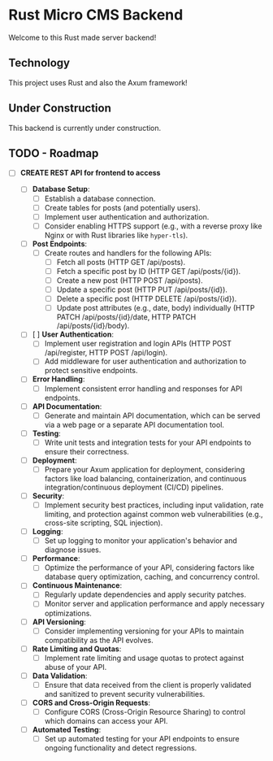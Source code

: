# Rust Micro CMS Backend

Welcome to this Rust made server backend!

## Technology

This project uses Rust and also the Axum framework!

## Under Construction

This backend is currently under construction.

## TODO - Roadmap

-  [ ]  **CREATE REST API for frontend to access**

    -  [ ]  **Database Setup**:
        -  [ ] Establish a database connection.
        -  [ ] Create tables for posts (and potentially users).
        -  [ ] Implement user authentication and authorization.
        -  [ ] Consider enabling HTTPS support (e.g., with a reverse proxy like Nginx or with Rust libraries like `hyper-tls`).
    
    -  [ ]  **Post Endpoints**:
        -  [ ] Create routes and handlers for the following APIs:
            -  [ ] Fetch all posts (HTTP GET /api/posts).
            -  [ ] Fetch a specific post by ID (HTTP GET /api/posts/{id}).
            -  [ ] Create a new post (HTTP POST /api/posts).
            -  [ ] Update a specific post (HTTP PUT /api/posts/{id}).
            -  [ ] Delete a specific post (HTTP DELETE /api/posts/{id}).
            -  [ ] Update post attributes (e.g., date, body) individually (HTTP PATCH /api/posts/{id}/date, HTTP PATCH /api/posts/{id}/body).
    
    -  [ ] [ ] **User Authentication**:
        -  [ ] Implement user registration and login APIs (HTTP POST /api/register, HTTP POST /api/login).
        -  [ ] Add middleware for user authentication and authorization to protect sensitive endpoints.
    
    -  [ ]  **Error Handling**:
        -  [ ] Implement consistent error handling and responses for API endpoints.
    
    -  [ ]  **API Documentation**:
        -  [ ] Generate and maintain API documentation, which can be served via a web page or a separate API documentation tool.
    
    -  [ ]  **Testing**:
        -  [ ] Write unit tests and integration tests for your API endpoints to ensure their correctness.
    
    -  [ ]  **Deployment**:
        -  [ ] Prepare your Axum application for deployment, considering factors like load balancing, containerization, and continuous integration/continuous deployment (CI/CD) pipelines.
    
    -  [ ]  **Security**:
        -  [ ] Implement security best practices, including input validation, rate limiting, and protection against common web vulnerabilities (e.g., cross-site scripting, SQL injection).
    
    -  [ ]  **Logging**:
        -  [ ] Set up logging to monitor your application's behavior and diagnose issues.
    
    -  [ ]  **Performance**:
        -  [ ] Optimize the performance of your API, considering factors like database query optimization, caching, and concurrency control.

    -  [ ]  **Continuous Maintenance**:
        -  [ ] Regularly update dependencies and apply security patches.
        -  [ ] Monitor server and application performance and apply necessary optimizations.

    -  [ ]  **API Versioning**:
        -  [ ] Consider implementing versioning for your APIs to maintain compatibility as the API evolves.

    -  [ ]  **Rate Limiting and Quotas**:
        -  [ ] Implement rate limiting and usage quotas to protect against abuse of your API.

    -  [ ]  **Data Validation**:
        -  [ ] Ensure that data received from the client is properly validated and sanitized to prevent security vulnerabilities.

    -  [ ]  **CORS and Cross-Origin Requests**:
        -  [ ] Configure CORS (Cross-Origin Resource Sharing) to control which domains can access your API.

    -  [ ]  **Automated Testing**:
        -  [ ] Set up automated testing for your API endpoints to ensure ongoing functionality and detect regressions.
